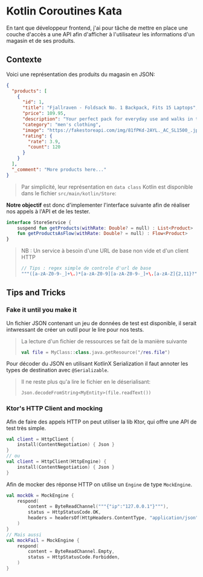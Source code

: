 # Kotlin Coroutines Kata

En tant que développeur frontend, 
j'ai pour tâche de mettre en place une couche d'accès a une API 
afin d'afficher à l'utilisateur les informations d'un magasin et de ses produits.

## Contexte

Voici une représentation des produits du magasin en JSON:

```json
{
  "products": [
    {
      "id": 1,
      "title": "Fjallraven - Foldsack No. 1 Backpack, Fits 15 Laptops",
      "price": 109.95,
      "description": "Your perfect pack for everyday use and walks in the forest. Stash your laptop (up to 15 inches) in the padded sleeve, your everyday",
      "category": "men's clothing",
      "image": "https://fakestoreapi.com/img/81fPKd-2AYL._AC_SL1500_.jpg",
      "rating": {
        "rate": 3.9,
        "count": 120
      }
    }
  ],
  "_comment": "More products here..."
}
```

> Par simplicité, leur représentation en `data class` Kotlin est disponible dans le fichier `src/main/kotlin/Store`: 

**Notre objectif** est donc d'implementer l'interface suivante afin de réaliser nos appels à l'API et de les tester.

```kotlin
interface StoreService {
    suspend fun getProducts(withRate: Double? = null) : List<Product>
    fun getProductsAsFlow(withRate: Double? = null) : Flow<Product>
}
```

> NB : Un service à besoin d'une URL de base non vide et d'un client HTTP
>
> ```kotlin
> // Tips : regex simple de controle d'url de base
> """([a-zA-Z0-9-_]+\.)*[a-zA-Z0-9][a-zA-Z0-9-_]+\.[a-zA-Z]{2,11}?"""
> ```

## Tips and Tricks

### Fake it until you make it

Un fichier JSON contenant un jeu de données de test est disponible, 
il serait intwressant de créer un outil pour le lire pour nos tests.

> La lecture d'un fichier de ressources se fait de la manière suivante
> ```kotlin
> val file = MyClass::class.java.getResource("/res.file")
> ```

Pour décoder du JSON en utilisant KotlinX Serialization il faut annoter les types de destination avec `@Serializable`. 

> Il ne reste plus qu'a lire le fichier en le déserialisant:
> ```kotlin
> Json.decodeFromString<MyEntity>(file.readText())
> ```

### Ktor's HTTP Client and mocking

Afin de faire des appels HTTP on peut utiliser la lib Ktor, qui offre une API de test très simple.

```kotlin
val client = HttpClient {
    install(ContentNegotiation) { Json }
}
// ou
val client = HttpClient(HttpEngine) {
    install(ContentNegotiation) { Json }
}
```

Afin de mocker des réponse HTTP on utilise un `Engine` de type `MockEngine`.

```kotlin
val mockOk = MockEngine {
    respond(
        content = ByteReadChannel("""{"ip":"127.0.0.1"}"""),
        status = HttpStatusCode.OK,
        headers = headersOf(HttpHeaders.ContentType, "application/json")
    )
}
// Mais aussi
val mockFail = MockEngine {
    respond(
        content = ByteReadChannel.Empty,
        status = HttpStatusCode.Forbidden,
    )
}

```
